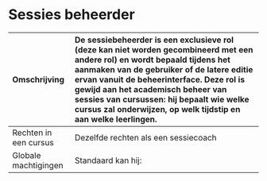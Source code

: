 # Sessies beheerder

| Omschrijving | De sessiebeheerder is een exclusieve rol \(deze kan niet worden gecombineerd met een andere rol\) en wordt bepaald tijdens het aanmaken van de gebruiker of de latere editie ervan vanuit de beheerinterface. Deze rol is gewijd aan het academisch beheer van sessies van cursussen: hij bepaalt wie welke cursus zal onderwijzen, op welk tijdstip en aan welke leerlingen. |
| :--- | :--- |
| Rechten in een cursus | Dezelfde rechten als een sessiecoach |
| Globale machtigingen | Standaard kan hij: |

